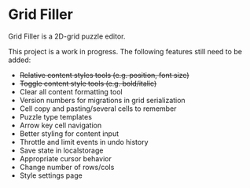# Grid Filler

Grid Filler is a 2D-grid puzzle editor.

This project is a work in progress. The following features still need to be added:

- ~~Relative content styles tools (e.g. position, font size)~~
- ~~Toggle content style tools (e.g. bold/italic)~~
- Clear all content formatting tool
- Version numbers for migrations in grid serialization
- Cell copy and pasting/several cells to remember
- Puzzle type templates
- Arrow key cell navigation
- Better styling for content input
- Throttle and limit events in undo history
- Save state in localstorage
- Appropriate cursor behavior
- Change number of rows/cols
- Style settings page
